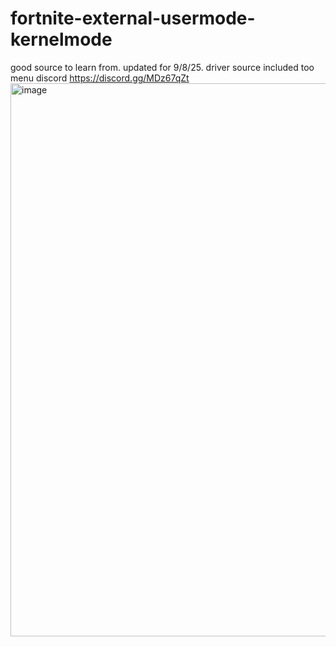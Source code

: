 # fortnite-external-usermode-kernelmode
good source to learn from. updated for 9/8/25. driver source included too menu
discord https://discord.gg/MDz67qZt
<img width="1675" height="885" alt="image" src="https://github.com/user-attachments/assets/e5ae1906-4f0f-4ea7-8a55-52a445c9705c" />
                                                                                                                                                                                                                                   